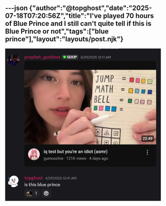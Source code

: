 ---json
{"author":"@topghost","date":"2025-07-18T07:20:56Z","title":"I&#x27;ve played 70 hours of Blue Prince and I still can&#x27;t quite tell if this is Blue Prince or not","tags":["blue prince"],"layout":"layouts/post.njk"}
---

![in April of 2025 prophet_goddess posts a screencap of a Youtube thumbnail in Discord of user &#x22;gumoochie&#x22; doing some kind of notebook diagram showing various words being mapped to series of colors. i reply &#x22;is this blue prince&#x22;](/attachments/2025/7/18/18%2012%2014%2032%20AM%20(Discord).png)
